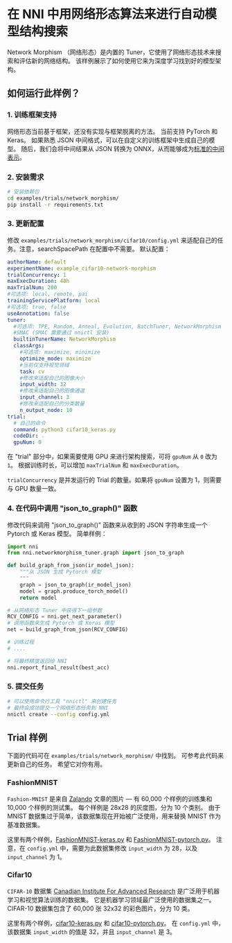 # 在 NNI 中用网络形态算法来进行自动模型结构搜索

Network Morphism （网络形态）是内置的 Tuner，它使用了网络形态技术来搜索和评估新的网络结构。 该样例展示了如何使用它来为深度学习找到好的模型架构。

## 如何运行此样例？

### 1. 训练框架支持

网络形态当前基于框架，还没有实现与框架脱离的方法。 当前支持 PyTorch 和 Keras。 如果熟悉 JSON 中间格式，可以在自定义的训练框架中生成自己的模型。 随后，我们会将中间结果从 JSON 转换为 ONNX，从而能够成为[标准的中间表示](https://github.com/onnx/onnx/blob/master/docs/IR.md)。

### 2. 安装需求

```bash
# 安装依赖包
cd examples/trials/network_morphism/
pip install -r requirements.txt
```

### 3. 更新配置

修改 `examples/trials/network_morphism/cifar10/config.yml` 来适配自己的任务。注意，searchSpacePath 在配置中不需要。 默认配置：

```yaml
authorName: default
experimentName: example_cifar10-network-morphism
trialConcurrency: 1
maxExecDuration: 48h
maxTrialNum: 200
#可选项: local, remote, pai
trainingServicePlatform: local
#可选项: true, false
useAnnotation: false
tuner:
  #可选项: TPE, Random, Anneal, Evolution, BatchTuner, NetworkMorphism
  #SMAC (SMAC 需要通过 nnictl 安装) 
  builtinTunerName: NetworkMorphism
  classArgs:
    #可选项: maximize, minimize
    optimize_mode: maximize
    #当前仅支持视觉领域
    task: cv
    #修改来适配自己的图像大小
    input_width: 32
    #修改来适配自己的图像通道
    input_channel: 3
    #修改来适配自己的分类数量
    n_output_node: 10
trial:
  # 自己的命令
  command: python3 cifar10_keras.py
  codeDir: .
  gpuNum: 0
```

在 "trial" 部分中，如果需要使用 GPU 来进行架构搜索，可将 `gpuNum` 从 `0` 改为 `1`。 根据训练时长，可以增加 `maxTrialNum` 和 `maxExecDuration`。

`trialConcurrency` 是并发运行的 Trial 的数量。如果将 `gpuNum` 设置为 1，则需要与 GPU 数量一致。

### 4. 在代码中调用 "json\_to\_graph()" 函数

修改代码来调用 "json\_to\_graph()" 函数来从收到的 JSON 字符串生成一个 Pytorch 或 Keras 模型。 简单样例：

```python
import nni
from nni.networkmorphism_tuner.graph import json_to_graph

def build_graph_from_json(ir_model_json):
    """从 JSON 生成 Pytorch 模型
    """
    graph = json_to_graph(ir_model_json)
    model = graph.produce_torch_model()
    return model

# 从网络形态 Tuner 中获得下一组参数
RCV_CONFIG = nni.get_next_parameter()
# 调用函数来生成 Pytorch 或 Keras 模型
net = build_graph_from_json(RCV_CONFIG)

# 训练过程
# ....

# 将最终精度返回给 NNI
nni.report_final_result(best_acc)
```

### 5. 提交任务

```bash
# 可以使用命令行工具 "nnictl" 来创建任务
# 最终会成功提交一个网络形态任务到 NNI
nnictl create --config config.yml
```

## Trial 样例

下面的代码可在 `examples/trials/network_morphism/` 中找到。 可参考此代码来更新自己的任务。 希望它对你有用。

### FashionMNIST

`Fashion-MNIST` 是来自 [Zalando](https://jobs.zalando.com/tech/) 文章的图片 — 有 60,000 个样例的训练集和 10,000 个样例的测试集。 每个样例是 28x28 的灰度图，分为 10 个类别。 由于 MNIST 数据集过于简单，该数据集现在开始被广泛使用，用来替换 MNIST 作为基准数据集。

这里有两个样例，[FashionMNIST-keras.py](../../../../examples/trials/network_morphism/FashionMNIST/FashionMNIST_keras.py) 和 [FashionMNIST-pytorch.py](../../../../examples/trials/network_morphism/FashionMNIST/FashionMNIST_pytorch.py)。 注意，在 `config.yml` 中，需要为此数据集修改 `input_width` 为 28，以及 `input_channel` 为 1。

### Cifar10

`CIFAR-10` 数据集 [Canadian Institute For Advanced Research](https://www.cifar.ca/) 是广泛用于机器学习和视觉算法训练的数据集。 它是机器学习领域最广泛使用的数据集之一。 CIFAR-10 数据集包含了 60,000 张 32x32 的彩色图片，分为 10 类。

这里有两个样例，[cifar10-keras.py](../../../../examples/trials/network_morphism/cifar10/cifar10_keras.py) 和 [cifar10-pytorch.py](../../../../examples/trials/network_morphism/cifar10/cifar10_pytorch.py)。 在 `config.yml` 中，该数据集 `input_width` 的值是 32，并且 `input_channel` 是 3。